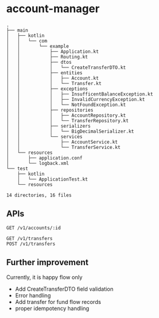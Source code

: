 # account-manager

```
.
├── main
│   ├── kotlin
│   │   └── com
│   │       └── example
│   │           ├── Application.kt
│   │           ├── Routing.kt
│   │           ├── dtos
│   │           │   └── CreateTransferDTO.kt
│   │           ├── entities
│   │           │   ├── Account.kt
│   │           │   └── Transfer.kt
│   │           ├── exceptions
│   │           │   ├── InsufficentBalanceException.kt
│   │           │   ├── InvalidCurrencyException.kt
│   │           │   └── NotFoundException.kt
│   │           ├── repositories
│   │           │   ├── AccountRepository.kt
│   │           │   └── TransferRepository.kt
│   │           ├── serializers
│   │           │   └── BigDecimalSerializer.kt
│   │           └── services
│   │               ├── AccountService.kt
│   │               └── TransferService.kt
│   └── resources
│       ├── application.conf
│       └── logback.xml
└── test
    ├── kotlin
    │   └── ApplicationTest.kt
    └── resources

14 directories, 16 files
```

## APIs

```
GET /v1/accounts/:id

GET /v1/transfers
POST /v1/transfers
```

## Further improvement

Currently, it is happy flow only

- Add CreateTransferDTO field validation
- Error handling
- Add transfer for fund flow records
- proper idempotency handling
